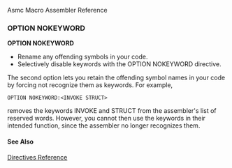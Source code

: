 Asmc Macro Assembler Reference

### OPTION NOKEYWORD

**OPTION NOKEYWORD**

- Rename any offending symbols in your code.
- Selectively disable keywords with the OPTION NOKEYWORD directive.

The second option lets you retain the offending symbol names in your code by forcing not recognize them as keywords. For example,

    OPTION NOKEYWORD:<INVOKE STRUCT>

removes the keywords INVOKE and STRUCT from the assembler's list of reserved words. However, you cannot then use the keywords in their intended function, since the assembler no longer recognizes them.

#### See Also

[Directives Reference](readme.md)